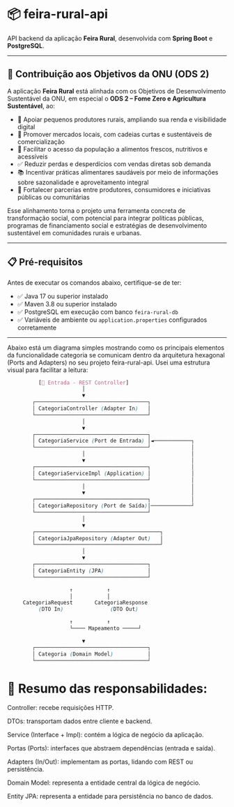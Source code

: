 # 📦 feira-rural-api

API backend da aplicação **Feira Rural**, desenvolvida com **Spring Boot** e **PostgreSQL**.

---

## 🎯 Contribuição aos Objetivos da ONU (ODS 2)

A aplicação **Feira Rural** está alinhada com os Objetivos de Desenvolvimento Sustentável da ONU, em especial o **ODS 2 – Fome Zero e Agricultura Sustentável**, ao:

- 🌾 Apoiar pequenos produtores rurais, ampliando sua renda e visibilidade digital
- 🛒 Promover mercados locais, com cadeias curtas e sustentáveis de comercialização
- 🍅 Facilitar o acesso da população a alimentos frescos, nutritivos e acessíveis
- ✅ Reduzir perdas e desperdícios com vendas diretas sob demanda
- 📚 Incentivar práticas alimentares saudáveis por meio de informações sobre sazonalidade e aproveitamento integral
- 🤝 Fortalecer parcerias entre produtores, consumidores e iniciativas públicas ou comunitárias

Esse alinhamento torna o projeto uma ferramenta concreta de transformação social, com potencial para integrar políticas públicas, programas de financiamento social e estratégias de desenvolvimento sustentável em comunidades rurais e urbanas.

---

## 📋 Pré-requisitos

Antes de executar os comandos abaixo, certifique-se de ter:

- ✅ Java 17 ou superior instalado
- ✅ Maven 3.8 ou superior instalado
- ✅ PostgreSQL em execução com banco `feira-rural-db`
- ✅ Variáveis de ambiente ou `application.properties` configurados corretamente

---

Abaixo está um diagrama simples mostrando como os principais elementos da funcionalidade categoria se comunicam dentro da arquitetura hexagonal (Ports and Adapters) no seu projeto feira-rural-api. Usei uma estrutura visual para facilitar a leitura:
```scss
          [🔗 Entrada - REST Controller]
                        │
                        ▼
        ┌────────────────────────────────────┐
        │ CategoriaController (Adapter In)   │
        └────────────────────────────────────┘
                        │
                        ▼
        ┌────────────────────────────────────┐
        │ CategoriaService (Port de Entrada) │◄────────────┐
        └────────────────────────────────────┘             │
                        │                                  │
                        ▼                                  │
        ┌────────────────────────────────────┐             │
        │ CategoriaServiceImpl (Application) │             │
        └────────────────────────────────────┘             │
                        │                                  │
                        ▼                                  │
        ┌────────────────────────────────────┐             │
        │ CategoriaRepository (Port de Saída)│─────────────┘
        └────────────────────────────────────┘
                        │
                        ▼
        ┌────────────────────────────────────────┐
        │ CategoriaJpaRepository (Adapter Out)   │
        └────────────────────────────────────────┘
                        │
                        ▼
        ┌────────────────────────────────────┐
        │ CategoriaEntity (JPA)              │
        └────────────────────────────────────┘

                    ↑           ↑
                    │           │
     CategoriaRequest       CategoriaResponse
          (DTO In)               (DTO Out)

                    ↑           ↑
                    └──── Mapeamento ─────┘

                        ▼
        ┌────────────────────────────────────┐
        │ Categoria (Domain Model)           │
        └────────────────────────────────────┘
```

# 🧩 Resumo das responsabilidades:
Controller: recebe requisições HTTP.  

DTOs: transportam dados entre cliente e backend.  

Service (Interface + Impl): contém a lógica de negócio da aplicação.  

Portas (Ports): interfaces que abstraem dependências (entrada e saída).  

Adapters (In/Out): implementam as portas, lidando com REST ou persistência.  

Domain Model: representa a entidade central da lógica de negócio.  

Entity JPA: representa a entidade para persistência no banco de dados.  